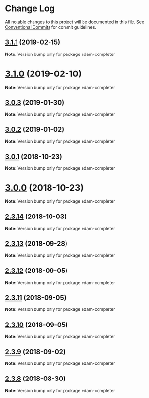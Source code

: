 # Change Log

All notable changes to this project will be documented in this file.
See [Conventional Commits](https://conventionalcommits.org) for commit guidelines.

<a name="3.1.1"></a>
## [3.1.1](https://github.com/imcuttle/edam/compare/v3.1.0...v3.1.1) (2019-02-15)




**Note:** Version bump only for package edam-completer

<a name="3.1.0"></a>
# [3.1.0](https://github.com/imcuttle/edam/compare/v3.0.3...v3.1.0) (2019-02-10)




**Note:** Version bump only for package edam-completer

<a name="3.0.3"></a>
## [3.0.3](https://github.com/imcuttle/edam/compare/v3.0.2...v3.0.3) (2019-01-30)




**Note:** Version bump only for package edam-completer

<a name="3.0.2"></a>
## [3.0.2](https://github.com/imcuttle/edam/compare/v3.0.1...v3.0.2) (2019-01-02)




**Note:** Version bump only for package edam-completer

<a name="3.0.1"></a>
## [3.0.1](https://github.com/imcuttle/edam/compare/v3.0.0...v3.0.1) (2018-10-23)




**Note:** Version bump only for package edam-completer

<a name="3.0.0"></a>
# [3.0.0](https://github.com/imcuttle/edam/compare/v2.3.14...v3.0.0) (2018-10-23)




**Note:** Version bump only for package edam-completer

<a name="2.3.14"></a>
## [2.3.14](https://github.com/imcuttle/edam/compare/v2.3.13...v2.3.14) (2018-10-03)




**Note:** Version bump only for package edam-completer

<a name="2.3.13"></a>
## [2.3.13](https://github.com/imcuttle/edam/compare/v2.3.12...v2.3.13) (2018-09-28)




**Note:** Version bump only for package edam-completer

<a name="2.3.12"></a>
## [2.3.12](https://github.com/imcuttle/edam/compare/v2.3.11...v2.3.12) (2018-09-05)




**Note:** Version bump only for package edam-completer

<a name="2.3.11"></a>
## [2.3.11](https://github.com/imcuttle/edam/compare/v2.3.10...v2.3.11) (2018-09-05)




**Note:** Version bump only for package edam-completer

<a name="2.3.10"></a>
## [2.3.10](https://github.com/imcuttle/edam/compare/v2.3.9...v2.3.10) (2018-09-05)




**Note:** Version bump only for package edam-completer

<a name="2.3.9"></a>
## [2.3.9](https://github.com/imcuttle/edam/compare/v2.3.8...v2.3.9) (2018-09-02)




**Note:** Version bump only for package edam-completer

<a name="2.3.8"></a>
## [2.3.8](https://github.com/imcuttle/edam/compare/v2.3.7...v2.3.8) (2018-08-30)




**Note:** Version bump only for package edam-completer
